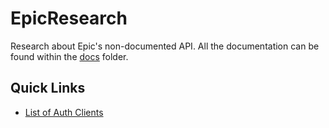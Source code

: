 # EpicResearch
Research about Epic's non-documented API. All the documentation can be found within the [docs](https://github.com/MixV2/EpicResearch/tree/master/docs) folder.

## Quick Links
- [List of Auth Clients](https://github.com/MixV2/EpicResearch/blob/master/docs/auth/auth_clients.md)
